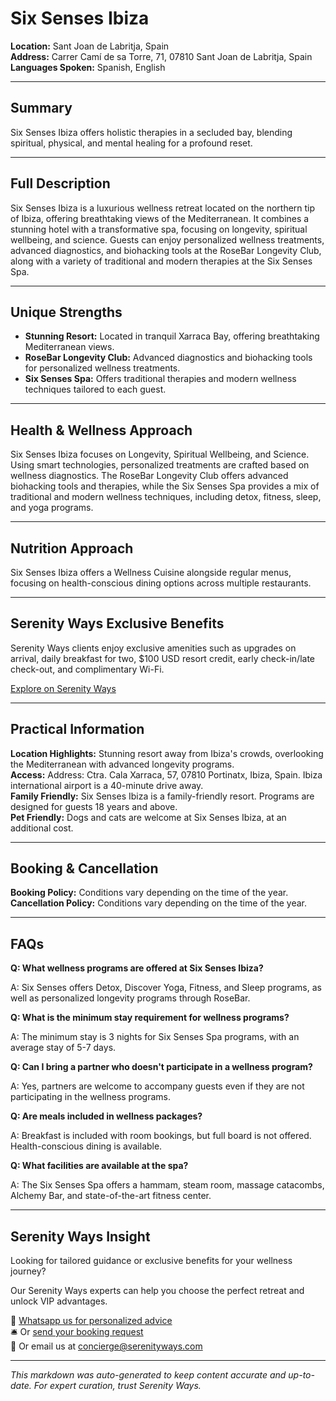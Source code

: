 # Six Senses Ibiza

**Location:** Sant Joan de Labritja, Spain  
**Address:** Carrer Camí de sa Torre, 71, 07810 Sant Joan de Labritja, Spain  
**Languages Spoken:** Spanish, English

---

## Summary

Six Senses Ibiza offers holistic therapies in a secluded bay, blending spiritual, physical, and mental healing for a profound reset.

---

## Full Description

Six Senses Ibiza is a luxurious wellness retreat located on the northern tip of Ibiza, offering breathtaking views of the Mediterranean. It combines a stunning hotel with a transformative spa, focusing on longevity, spiritual wellbeing, and science. Guests can enjoy personalized wellness treatments, advanced diagnostics, and biohacking tools at the RoseBar Longevity Club, along with a variety of traditional and modern therapies at the Six Senses Spa.

---

## Unique Strengths

- **Stunning Resort:** Located in tranquil Xarraca Bay, offering breathtaking Mediterranean views.
- **RoseBar Longevity Club:** Advanced diagnostics and biohacking tools for personalized wellness treatments.
- **Six Senses Spa:** Offers traditional therapies and modern wellness techniques tailored to each guest.

---

## Health & Wellness Approach

Six Senses Ibiza focuses on Longevity, Spiritual Wellbeing, and Science. Using smart technologies, personalized treatments are crafted based on wellness diagnostics. The RoseBar Longevity Club offers advanced biohacking tools and therapies, while the Six Senses Spa provides a mix of traditional and modern wellness techniques, including detox, fitness, sleep, and yoga programs.

---

## Nutrition Approach

Six Senses Ibiza offers a Wellness Cuisine alongside regular menus, focusing on health-conscious dining options across multiple restaurants.

---

## Serenity Ways Exclusive Benefits

Serenity Ways clients enjoy exclusive amenities such as upgrades on arrival, daily breakfast for two, $100 USD resort credit, early check-in/late check-out, and complimentary Wi-Fi.

[Explore on Serenity Ways](https://serenityways.com/collections/six-senses-ibiza)

---

## Practical Information

**Location Highlights:** Stunning resort away from Ibiza's crowds, overlooking the Mediterranean with advanced longevity programs.  
**Access:** Address: Ctra. Cala Xarraca, 57, 07810 Portinatx, Ibiza, Spain. Ibiza international airport is a 40-minute drive away.  
**Family Friendly:** Six Senses Ibiza is a family-friendly resort. Programs are designed for guests 18 years and above.  
**Pet Friendly:** Dogs and cats are welcome at Six Senses Ibiza, at an additional cost.

---

## Booking & Cancellation

**Booking Policy:** Conditions vary depending on the time of the year.  
**Cancellation Policy:** Conditions vary depending on the time of the year.

---

## FAQs

**Q: What wellness programs are offered at Six Senses Ibiza?**

A: Six Senses offers Detox, Discover Yoga, Fitness, and Sleep programs, as well as personalized longevity programs through RoseBar.

**Q: What is the minimum stay requirement for wellness programs?**

A: The minimum stay is 3 nights for Six Senses Spa programs, with an average stay of 5-7 days.

**Q: Can I bring a partner who doesn't participate in a wellness program?**

A: Yes, partners are welcome to accompany guests even if they are not participating in the wellness programs.

**Q: Are meals included in wellness packages?**

A: Breakfast is included with room bookings, but full board is not offered. Health-conscious dining is available.

**Q: What facilities are available at the spa?**

A: The Six Senses Spa offers a hammam, steam room, massage catacombs, Alchemy Bar, and state-of-the-art fitness center.


---

## Serenity Ways Insight

Looking for tailored guidance or exclusive benefits for your wellness journey?

Our Serenity Ways experts can help you choose the perfect retreat and unlock VIP advantages.

💬 [Whatsapp us for personalized advice](https://wa.me/33786553455)  
🛎️ Or [send your booking request](https://serenityways.com/pages/contact)  
📧 Or email us at [concierge@serenityways.com](mailto:concierge@serenityways.com)

---

*This markdown was auto-generated to keep content accurate and up-to-date. For expert curation, trust Serenity Ways.*
